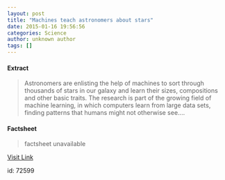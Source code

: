 ```yaml
---
layout: post
title: "Machines teach astronomers about stars"
date: 2015-01-16 19:56:56
categories: Science
author: unknown author
tags: []
---
```



#### Extract
>Astronomers are enlisting the help of machines to sort through thousands of stars in our galaxy and learn their sizes, compositions and other basic traits. The research is part of the growing field of machine learning, in which computers learn from large data sets, finding patterns that humans might not otherwise see....

#### Factsheet
>factsheet unavailable

[Visit Link](http://feeds.sciencedaily.com/~r/sciencedaily/~3/gchLYoHNoVw/150116145656.htm)

id:   72599
